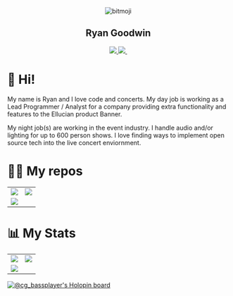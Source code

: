 <div id="header" align="center">
    <img src="https://cdn.discordapp.com/avatars/409140959100796939/aa4e38241fe75501061c8fdd02b009bf.webp" alt="bitmoji"/>
    <br>
    <h2>Ryan Goodwin</h2>
</div>
<div id="badges" align="center">
    <a href="#">
        <img src="https://img.shields.io/twitter/follow/Ryan_Goodwin_?label=Twitter&logo=Twitter&logoColor=2f97c1&color=0cf574&style=plastic"/>
    </a>
    <a href="https://www.linkedin.com/in/ryan-goodwin-2b396b161/">
        <img src="https://img.shields.io/badge/Linkedin-Connect-blue?color=0cf574&logo=Linkedin&logoColor=2f97c1&style=plastic"/>
    </a>
    <a>
        <img src"https://img.shields.io/github/followers/CGBassPlayer?color=0cf574&logo=GitHub&style=plastic"/>
    </a>
</div>

# 👋 Hi!
My name is Ryan and I love code and concerts. My day job is working as a Lead Programmer / Analyst for a company providing extra functionality and features to the Ellucian product Banner. 

My night job(s) are working in the event industry. I handle audio and/or lighting for up to 600 person shows. I love finding ways to implement open source tech into the live concert enviornment. 

# 🧑‍💻 My repos
<table>
  <tr>
    <td>
      <a href="https://github.com/CGBassPlayer/flask-blog"><img src="https://github-readme-stats.vercel.app/api/pin/?username=CGBassPlayer&repo=flask-blog&theme=blue-green" /></a>
    </td>
    <td>
      <a href="https://github.com/CGBassPlayer/portainer-stacks"><img src="https://github-readme-stats.vercel.app/api/pin/?username=CGBassPlayer&repo=portainer-stacks&theme=blue-green" /></a>
    </td>
  </tr>
  <tr>
    <td>
      <a href="https://github.com/CGBassPlayer/sicas-scripts"><img src="https://github-readme-stats.vercel.app/api/pin/?username=CGBassPlayer&repo=sicas-scripts&theme=blue-green" /></a>
    </td>
    <td></td>
  </tr>
</table>

# 📊 My Stats
<table>
  <tr>
    <td>
      <img src="https://github-readme-stats.vercel.app/api?username=CGBassPlayer&theme=blue-green&count_private=true&show_icons=true" />
    </td>
    <td>
      <img src="https://github-readme-streak-stats.herokuapp.com/?user=CGBassPlayer&count_private=true&theme=blue-green" />
    </td>
  </tr>
  <tr>
    <td>
      <img src="https://github-readme-stats.vercel.app/api/top-langs/?username=CGBassPlayer&langs_count=4&theme=blue-green" />
    </td>
    <td></td>
  </tr>
</table>

[![@cg_bassplayer's Holopin board](https://holopin.io/api/user/board?user=cg_bassplayer)](https://holopin.io/@cg_bassplayer)

